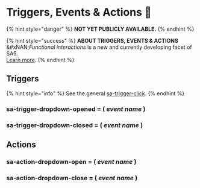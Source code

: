 # Triggers, Events & Actions 🧪

{% hint style="danger" %}
**NOT YET PUBLICLY AVAILABLE.**&#x20;
{% endhint %}

{% hint style="success" %}
**ABOUT TRIGGERS, EVENTS & ACTIONS** \
&#xNAN;_&#x46;unctional interactions_ is a new and currently developing facet of SA5. \
[Learn more](../../overview/events/). &#x20;
{% endhint %}

## Triggers&#x20;

{% hint style="info" %}
See the general [sa-trigger-click](../../overview/events/triggers/click-triggers.md).&#x20;
{% endhint %}

### sa-trigger-dropdown-opened = ( _event name_ )&#x20;



### sa-trigger-dropdown-closed = ( _event name_ )&#x20;





## Actions&#x20;

### sa-action-dropdown-open = ( _event name_ )&#x20;



### sa-action-dropdown-close = ( _event name_ )&#x20;





